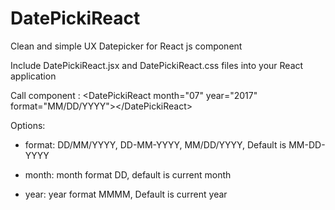 # DatePickiReact
Clean and simple UX Datepicker for React js component


Include DatePickiReact.jsx and DatePickiReact.css files into your React application

Call component : 
&lt;DatePickiReact month="07" year="2017" format="MM/DD/YYYY"&gt;&lt;/DatePickiReact&gt;


Options:
  - format: DD/MM/YYYY, DD-MM-YYYY, MM/DD/YYYY, Default is MM-DD-YYYY
  
  - month: month format DD, default is current month
  - year: year format MMMM, Default is current year
